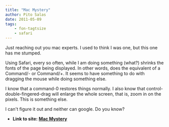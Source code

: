 ```yaml
---
title: "Mac Mystery"
author: Pito Salas
date: 2011-05-09
tags:
    - fon-tagtsize
    - safari
---
```




Just reaching out you mac experts. I used to think I was one, but this one has
me stumped.

Using Safari, every so often, while I am doing something (what?) shrinks the
fonts of the page being displayed. In other words, does the equivalent of a
Command/- or Command/+. It seems to have something to do with dragging the
mouse while doing something else.

I know that a command-0 restores things normally. I also know that control-
double-fingered-drag will enlarge the whole screen, that is, zoom in on the
pixels. This is something else.

I can't figure it out and neither can google. Do you know?


* **Link to site:** **[Mac Mystery](None)**
